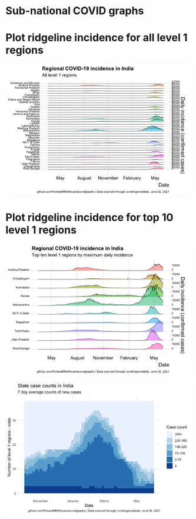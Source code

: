 Sub-national COVID graphs
================

# Plot ridgeline incidence for all level 1 regions

![](Report%20India_files/figure-gfm/ridgeline-all-level-1-graphs-1.png)<!-- -->

# Plot ridgeline incidence for top 10 level 1 regions

![](Report%20India_files/figure-gfm/ridgeline-top-ten-level-1-graphs-1.png)<!-- -->

![](Report%20India_files/figure-gfm/waterfall-case-count-level-1-1.png)<!-- -->
